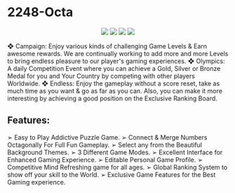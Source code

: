 # 2248-Octa

<p align="center">
  <img src="1.webp">
  <img src="2.webp">
  <img src="3.webp">
  <img src="4.webp">
</p>

  ❖ Campaign: Enjoy various kinds of challenging Game Levels & Earn awesome rewards. We are continually working to add more and more Levels to bring endless pleasure to our player's gaming experiences.
  ❖ Olympics: A daily Competition Event where you can achieve a Gold, Silver or Bronze Medal for you and Your Country by competing with other players Worldwide.
  ❖ Endless: Enjoy the gameplay without a score reset, take as much time as you want & go as far as you can. Also, you can make it more interesting by achieving a good position on the Exclusive Ranking Board.


## Features:

  ➢ Easy to Play Addictive Puzzle Game.
  ➢ Connect & Merge Numbers Octagonally For Full Fun Gameplay.
  ➢ Select any from the Beautiful Background Themes.
  ➢ 3 Different Game Modes.
  ➢ Excellent Interface for Enhanced Gaming Experience.
  ➢ Editable Personal Game Profile.
  ➢ Competitive Mind Refreshing game for all ages.
  ➢ Global Ranking System to show off your skill to the World.
  ➢ Exclusive Game Features for the Best Gaming experience.
